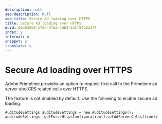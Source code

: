 ```yaml
---
description: null
seo-description: null
seo-title: Secure Ad loading over HTTPS
title: Secure Ad loading over HTTPS
uuid: d6b64268-17ea-4f6a-bdb4-6a1f84b2a37f
index: y
internal: n
snippet: y
translate: y
---
```


# Secure Ad loading over HTTPS

Adobe Primetime provides an option to request first call to the Primetime ad server and CRS related calls over HTTPS. 

The feature is not enabled by default. Use the following to enable secure ad loading. 

```
AuditudeSettings auditudeSettings = new AuditudeSettings(); 
auditudeSettings. getForceHttpsConfiguration().setAdServerCalls(true);
```
